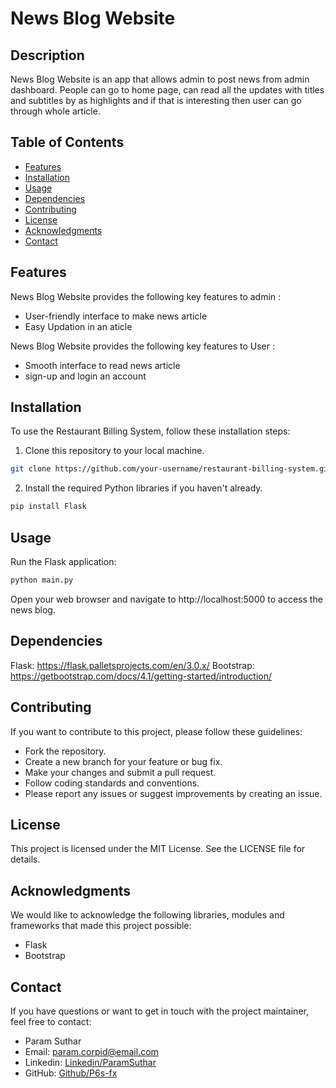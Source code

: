 # News Blog Website

## Description

News Blog Website is an app that allows admin to post news from admin dashboard. People can go to home page, can read all the updates with titles and subtitles by as highlights and if that is interesting then user can go through whole article. 


## Table of Contents

- [Features](#features)
- [Installation](#installation)
- [Usage](#usage)
- [Dependencies](#dependencies)
- [Contributing](#contributing)
- [License](#license)
- [Acknowledgments](#acknowledgments)
- [Contact](#contact)

## Features

News Blog Website provides the following key features to admin :

- User-friendly interface to make news article
- Easy Updation in an aticle
  
News Blog Website provides the following key features to User :
- Smooth interface to read news article
- sign-up and login an account

## Installation

To use the Restaurant Billing System, follow these installation steps:

1. Clone this repository to your local machine.

```bash
git clone https://github.com/your-username/restaurant-billing-system.git
```
2. Install the required Python libraries if you haven't already.
```bash
pip install Flask
```

## Usage
Run the Flask application:
```bash
python main.py
```
Open your web browser and navigate to http://localhost:5000 to access the news blog.

## Dependencies
Flask: https://flask.palletsprojects.com/en/3.0.x/
Bootstrap: https://getbootstrap.com/docs/4.1/getting-started/introduction/

## Contributing
If you want to contribute to this project, please follow these guidelines:
- Fork the repository.
- Create a new branch for your feature or bug fix.
- Make your changes and submit a pull request.
- Follow coding standards and conventions.
- Please report any issues or suggest improvements by creating an issue.

## License
This project is licensed under the MIT License. See the LICENSE file for details.

## Acknowledgments
We would like to acknowledge the following libraries, modules and frameworks that made this project possible:

- Flask
- Bootstrap

## Contact
If you have questions or want to get in touch with the project maintainer, feel free to contact:
- Param Suthar
- Email: param.corpid@email.com
- Linkedin: [Linkedin/ParamSuthar](https://www.linkedin.com/in/paramsuthar)
- GitHub: [Github/P6s-fx](https://github.com/P6s-fx)
